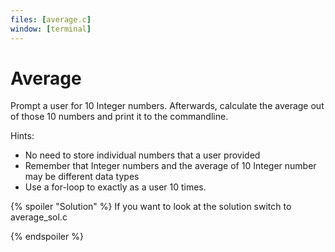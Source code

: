 ```yaml
---
files: [average.c]
window: [terminal]
---
```

# Average

Prompt a user for 10 Integer numbers. Afterwards, calculate the average out of those 10 numbers and print it to the commandline.

Hints:
- No need to store individual numbers that a user provided
- Remember that Integer numbers and the average of 10 Integer number may be different data types
- Use a for-loop to exactly as a user 10 times.

{% spoiler  "Solution" %}
If you want to look at the solution switch to average_sol.c

{% endspoiler %}


